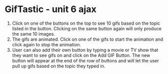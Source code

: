 # GifTastic - unit 6 ajax
1. Click on one of the buttons on the top to see 10 gifs based on the topic listed in the button. Clicking on the same button again will only produce the same 10 images.
2. The gifs are animated. Click on one of the gifs to start the animation and click again to stop the animation.
3. User can also add their own button by typing a movie or TV show that they want to see gifs on and click on the Add GIF Button. The new button will appear at the end of the row of buttons and will let the user pull up gifs based on the topic they typed in.
